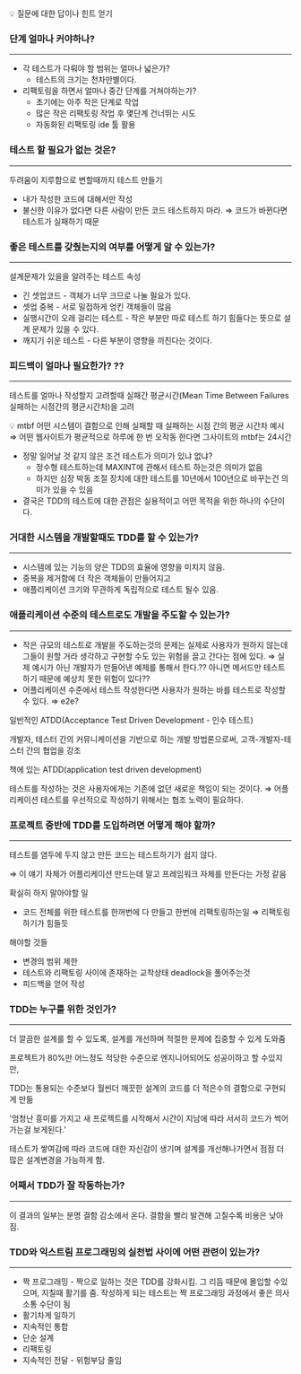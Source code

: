 <aside>
💡 질문에 대한 답이나 힌트 얻기

</aside>

### 단계 얼마나 커야하나?

---

- 각 테스트가 다뤄야 할 범위는 얼마나 넓은가?
    - 테스트의 크기는 천차만별이다.
- 리팩토링을 하면서 얼마나 중간 단계를 거쳐야하는가?
    - 초기에는 아주 작은 단계로 작업
    - 많은 작은 리팩토링 작업 후 몇단계 건너뛰는 시도
    - 자동화된 리팩토링 ide 툴 활용

### 테스트 할 필요가 없는 것은?

---

두려움이 지루함으로 변할때까지 테스트 만들기

- 내가 작성한 코드에 대해서만 작성
- 불신한 이유가 없다면 다른 사람이 만든 코드 테스트하지 마라. ⇒ 코드가 바뀐다면 테스트가 실패하기 때문

### **좋은 테스트를 갖췄는지의 여부를 어떻게 알 수 있는가?**

---

설계문제가 있을을 알려주는 테스트 속성

- 긴 셋업코드 - 객체가 너무 크므로 나눌 필요가 있다.
- 셋업 중복 - 서로 밀접하게 엉킨 객체들이 많음
- 실행시간이 오래 걸리는 테스트 - 작은 부분만 따로 테스트 하기 힘들다는 뜻으로 설계 문제가 있을 수 있다.
- 깨지기 쉬운 테스트 - 다른 부분이 영향을 끼친다는 것이다.

### **피드백이 얼마나 필요한가? ??**

---

테스트를 얼마나 작성할지 고려할때 실패간 평균시간(Mean Time Between Failures 실패하는 시점간의 평균시간차)을 고려

<aside>
💡 mtbf
어떤 시스템이 결함으로 인해 실패할 때 실패하는 시점 간의 평균 시간차
예시 ⇒ 어떤 웹사이트가 평균적으로 하루에 한 번 오작동 한다면 그사이트의 mtbf는 24시간

</aside>

- 정말 일어날 것 같지 않은 조건 테스트가 의미가 있냐 없냐?
    - 정수형 테스트하는데 MAXINT에 관해서 테스트 하는것은 의미가 없음
    - 하지만 심장 박동 조절 장치에 대한 테스트를 10년에서 100년으로 바꾸는건 의미가 있을 수 있음
- 결국은 TDD의 테스트에 대한 관점은 실용적이고 어떤 목적을 위한 하나의 수단이다.

### 거대한 시스템을 개발할때도 TDD를 할 수 있는가?

---

- 시스템에 있는 기능의 양은 TDD의 효율에 영향을 미치지 않음.
- 중복을 제거함에 더 작은 객체들이 만들어지고
- 애플리케이션 크기와 무관하게 독립적으로 테스트 될수 있음.

### **애플리케이션 수준의 테스트로도 개발을 주도할 수 있는가?**

---

- 작은 규모의 테스트로 개발을 주도하는것의 문제는 실제로 사용자가 원하지 않는데 그들이 원할 거라 생각하고 구현할 수도 있는 위험을 끌고 간다는 점에 있다. ⇒ 실제 예시가 아닌 개발자가 만들어낸 예제를 통해서 한다.?? 아니면 메서드만 테스트하기 때문에 예상치 못한 위험이 있다??
- 어플리케이션 수준에서 테스트 작성한다면 사용자가 원하는 바를 테스트로 작성할 수 있다. ⇒ e2e?

일반적인 ATDD(Acceptance Test Driven Development - 인수 테스트)

개발자, 테스터 간의 커뮤니케이션을 기반으로 하는 개발 방법론으로써, 고객-개발자-테스터 간의 협업을 강조

책에 있는 ATDD(application test driven development)

테스트를 작성하는 것은 사용자에게는 기존에 없던 새로운 책임이 되는 것이다. ⇒ 어플리케이션 테스트를 우선적으로 작성하기 위해서는 협조 노력이 필요하다.

### **프로젝트 중반에 TDD를 도입하려면 어떻게 해야 할까?**

---

테스트를 염두에 두지 않고 만든 코드는 테스트하기가 쉽지 않다.

⇒ 이 얘기 자체가 어플리케이션 만드는데 말고 프레임워크 자체를 만든다는 가정 같음

확실히 하지 말아야할 일

- 코드 전체를 위한 테스트를 한꺼번에 다 만들고 한번에 리팩토링하는일 ⇒ 리팩토링하기가 힘들듯

해야할 것들

- 변경의 범위 제한
- 테스트와 리팩토링 사이에 존재하는 교착상태 deadlock을 풀어주는것
- 피드백을 얻어 작성

### **TDD는 누구를 위한 것인가?**

---

더 깔끔한 설계를 할 수 있도록, 설계를 개선하며 적절한 문제에 집중할 수 있게 도와줌

프로젝트가 80%만 어느정도 적당한 수준으로 엔지니어되어도 성공이하고 할 수있지만,

TDD는 통용되는 수준보다 월씬더 깨끗한 설계의 코드를 더 적은수의 결함으로 구현되게 만듦

'엄청난 흥미를 가지고 새 프로젝트를 시작해서 시간이 지남에 따라 서서히 코드가 썩어가는걸 보게된다.'

테스트가 쌓여감에 따라 코드에 대한 자신감이 생기며 설계를 개선해나가면서 점점 더 많은 설계변경을 가능하게 함.

### **어째서 TDD가 잘 작동하는가?**

---

이 결과의 일부는 분명 결함 감소에서 온다. 결함을 빨리 발견해 고칠수록 비용은 낮아짐.

### **TDD와 익스트림 프로그래밍의 실천법 사이에 어떤 관련이 있는가?**

---

- 짝 프로그래밍 - 짝으로 일하는 것은 TDD를 강화시킴. 그 리듬 때문에 몰입할 수있으며, 지칠때 활기를 줌. 작성하게 되는 테스트는 짝 프로그래밍 과정에서 좋은 의사소통 수단이 됨
- 활기차게 일하기
- 지속적인 통합
- 단순 설계
- 리팩토링
- 지속적인 전달 - 위험부담 줄임